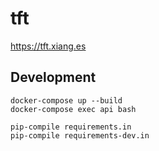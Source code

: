 # tft

https://tft.xiang.es

## Development

```
docker-compose up --build
docker-compose exec api bash
```

```
pip-compile requirements.in
pip-compile requirements-dev.in
```